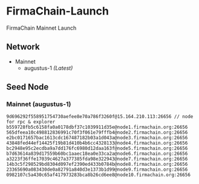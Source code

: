 # FirmaChain-Launch
FirmaChain Mainnet Launch

## Network
- Mainnet
  - augustus-1  *(Latest)*
    
## Seed Node
### Mainnet (augustus-1)
```
9d696292f558951754730aefee8e70a786f3260f@15.164.210.113:26656 // node for rpc & explorer 
b559728fb5c6158fa0a0178dbf37c1039911d35e@node1.firmachain.org:26656
565dfeea10c498812836991c70f3f061e79fffb4@node2.firmachain.org:26656
e2bc0171657bac1613cdc167487182b03a1d043a@node3.firmachain.org:26656
43848fed44ef14425f19b81d410b4b6cc4328133@node4.firmachain.org:26656
bc2948e95c2ecdba9a7dd176fc6980d12daa163f@node5.firmachain.org:26656
b7d63614a839d17559b60bc1aaec18ea0e33ca2a@node6.firmachain.org:26656
a3223f36ffe17039c4627a377385fda98e322943@node7.firmachain.org:26656
14b3c5f298529bd8304d097ef2390ed433b0784b@node8.firmachain.org:26656
23365690a083430de0a82791a840d3e1373b1d99@node9.firmachain.org:26656
0982107c5a430c65af417973283bca8b26cd6ee8@node10.firmachain.org:26656
```
